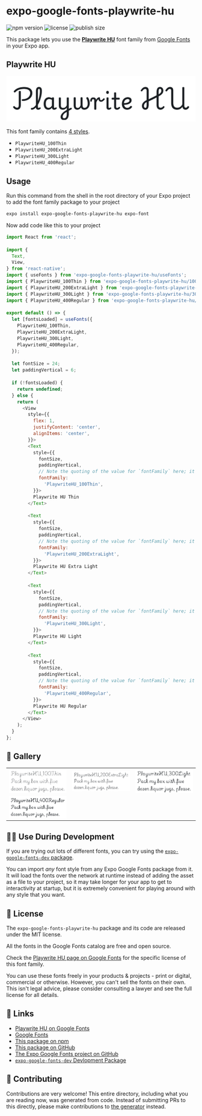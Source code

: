 # expo-google-fonts-playwrite-hu

![npm version](https://flat.badgen.net/npm/v/expo-google-fonts-playwrite-hu)
![license](https://flat.badgen.net/github/license/expo/google-fonts)
![publish size](https://flat.badgen.net/packagephobia/install/expo-google-fonts-playwrite-hu)

This package lets you use the [**Playwrite HU**](https://fonts.google.com/specimen/Playwrite+HU) font family from [Google Fonts](https://fonts.google.com/) in your Expo app.

## Playwrite HU

![Playwrite HU](./font-family.png)

This font family contains [4 styles](#-gallery).

- `PlaywriteHU_100Thin`
- `PlaywriteHU_200ExtraLight`
- `PlaywriteHU_300Light`
- `PlaywriteHU_400Regular`

## Usage

Run this command from the shell in the root directory of your Expo project to add the font family package to your project
```sh
expo install expo-google-fonts-playwrite-hu expo-font
```

Now add code like this to your project
```js
import React from 'react';

import {
  Text,
  View,
} from 'react-native';
import { useFonts } from 'expo-google-fonts-playwrite-hu/useFonts';
import { PlaywriteHU_100Thin } from 'expo-google-fonts-playwrite-hu/100Thin';
import { PlaywriteHU_200ExtraLight } from 'expo-google-fonts-playwrite-hu/200ExtraLight';
import { PlaywriteHU_300Light } from 'expo-google-fonts-playwrite-hu/300Light';
import { PlaywriteHU_400Regular } from 'expo-google-fonts-playwrite-hu/400Regular';

export default () => {
  let [fontsLoaded] = useFonts({
    PlaywriteHU_100Thin,
    PlaywriteHU_200ExtraLight,
    PlaywriteHU_300Light,
    PlaywriteHU_400Regular,
  });

  let fontSize = 24;
  let paddingVertical = 6;

  if (!fontsLoaded) {
    return undefined;
  } else {
    return (
      <View
        style={{
          flex: 1,
          justifyContent: 'center',
          alignItems: 'center',
        }}>
        <Text
          style={{
            fontSize,
            paddingVertical,
            // Note the quoting of the value for `fontFamily` here; it expects a string!
            fontFamily:
              'PlaywriteHU_100Thin',
          }}>
          Playwrite HU Thin
        </Text>

        <Text
          style={{
            fontSize,
            paddingVertical,
            // Note the quoting of the value for `fontFamily` here; it expects a string!
            fontFamily:
              'PlaywriteHU_200ExtraLight',
          }}>
          Playwrite HU Extra Light
        </Text>

        <Text
          style={{
            fontSize,
            paddingVertical,
            // Note the quoting of the value for `fontFamily` here; it expects a string!
            fontFamily:
              'PlaywriteHU_300Light',
          }}>
          Playwrite HU Light
        </Text>

        <Text
          style={{
            fontSize,
            paddingVertical,
            // Note the quoting of the value for `fontFamily` here; it expects a string!
            fontFamily:
              'PlaywriteHU_400Regular',
          }}>
          Playwrite HU Regular
        </Text>
      </View>
    );
  }
};

```

## 🔡 Gallery


||||
|-|-|-|
|![PlaywriteHU_100Thin](.//100Thin/PlaywriteHU_100Thin.ttf.png)|![PlaywriteHU_200ExtraLight](.//200ExtraLight/PlaywriteHU_200ExtraLight.ttf.png)|![PlaywriteHU_300Light](.//300Light/PlaywriteHU_300Light.ttf.png)||
|![PlaywriteHU_400Regular](.//400Regular/PlaywriteHU_400Regular.ttf.png)||||


## 👩‍💻 Use During Development

If you are trying out lots of different fonts, you can try using the [`expo-google-fonts-dev` package](https://github.com/freeboub/google-fonts/tree/master/font-packages/dev#readme).

You can import *any* font style from any Expo Google Fonts package from it. It will load the fonts
over the network at runtime instead of adding the asset as a file to your project, so it may take longer
for your app to get to interactivity at startup, but it is extremely convenient
for playing around with any style that you want.

## 📖 License

The `expo-google-fonts-playwrite-hu` package and its code are released under the MIT license.

All the fonts in the Google Fonts catalog are free and open source.

Check the [Playwrite HU page on Google Fonts](https://fonts.google.com/specimen/Playwrite+HU) for the specific license of this font family.

You can use these fonts freely in your products & projects - print or digital, commercial or otherwise. However, you can't sell the fonts on their own. This isn't legal advice, please consider consulting a lawyer and see the full license for all details.

## 🔗 Links

- [Playwrite HU on Google Fonts](https://fonts.google.com/specimen/Playwrite+HU)
- [Google Fonts](https://fonts.google.com/)
- [This package on npm](https://www.npmjs.com/package/expo-google-fonts-playwrite-hu)
- [This package on GitHub](https://github.com/freeboub/google-fonts/tree/master/font-packages/playwrite-hu)
- [The Expo Google Fonts project on GitHub](https://github.com/freeboub/google-fonts)
- [`expo-google-fonts-dev` Devlopment Package](https://github.com/freeboub/google-fonts/tree/master/font-packages/dev)

## 🤝 Contributing

Contributions are very welcome! This entire directory, including what you are reading now, was generated from code. Instead of submitting PRs to this directly, please make contributions to [the generator](https://github.com/freeboub/google-fonts/tree/master/packages/generator) instead.
